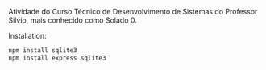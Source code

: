 Atividade do Curso Técnico de Desenvolvimento de Sistemas do Professor Silvio, mais conhecido como Solado 0.

Installation:

```bash
npm install sqlite3
npm install express sqlite3

```

